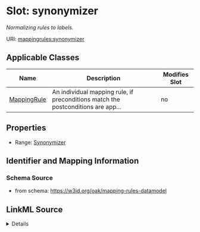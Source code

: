 

# Slot: synonymizer


_Normalizing rules to labels._



URI: [mappingrules:synonymizer](https://w3id.org/oak/mapping-rules-datamodel/synonymizer)



<!-- no inheritance hierarchy -->





## Applicable Classes

| Name | Description | Modifies Slot |
| --- | --- | --- |
| [MappingRule](MappingRule.md) | An individual mapping rule, if preconditions match the postconditions are app... |  no  |







## Properties

* Range: [Synonymizer](Synonymizer.md)





## Identifier and Mapping Information







### Schema Source


* from schema: https://w3id.org/oak/mapping-rules-datamodel




## LinkML Source

<details>
```yaml
name: synonymizer
description: Normalizing rules to labels.
from_schema: https://w3id.org/oak/mapping-rules-datamodel
rank: 1000
alias: synonymizer
owner: MappingRule
domain_of:
- MappingRule
range: Synonymizer

```
</details>